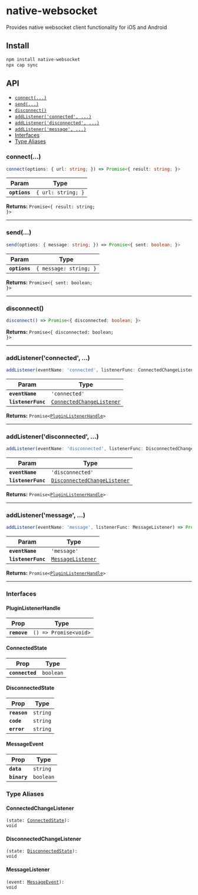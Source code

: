 # native-websocket

Provides native websocket client functionality for iOS and Android

## Install

```bash
npm install native-websocket
npx cap sync
```

## API

<docgen-index>

* [`connect(...)`](#connect)
* [`send(...)`](#send)
* [`disconnect()`](#disconnect)
* [`addListener('connected', ...)`](#addlistenerconnected-)
* [`addListener('disconnected', ...)`](#addlistenerdisconnected-)
* [`addListener('message', ...)`](#addlistenermessage-)
* [Interfaces](#interfaces)
* [Type Aliases](#type-aliases)

</docgen-index>

<docgen-api>
<!--Update the source file JSDoc comments and rerun docgen to update the docs below-->

### connect(...)

```typescript
connect(options: { url: string; }) => Promise<{ result: string; }>
```

| Param         | Type                          |
| ------------- | ----------------------------- |
| **`options`** | <code>{ url: string; }</code> |

**Returns:** <code>Promise&lt;{ result: string; }&gt;</code>

--------------------


### send(...)

```typescript
send(options: { message: string; }) => Promise<{ sent: boolean; }>
```

| Param         | Type                              |
| ------------- | --------------------------------- |
| **`options`** | <code>{ message: string; }</code> |

**Returns:** <code>Promise&lt;{ sent: boolean; }&gt;</code>

--------------------


### disconnect()

```typescript
disconnect() => Promise<{ disconnected: boolean; }>
```

**Returns:** <code>Promise&lt;{ disconnected: boolean; }&gt;</code>

--------------------


### addListener('connected', ...)

```typescript
addListener(eventName: 'connected', listenerFunc: ConnectedChangeListener) => Promise<PluginListenerHandle>
```

| Param              | Type                                                                        |
| ------------------ | --------------------------------------------------------------------------- |
| **`eventName`**    | <code>'connected'</code>                                                    |
| **`listenerFunc`** | <code><a href="#connectedchangelistener">ConnectedChangeListener</a></code> |

**Returns:** <code>Promise&lt;<a href="#pluginlistenerhandle">PluginListenerHandle</a>&gt;</code>

--------------------


### addListener('disconnected', ...)

```typescript
addListener(eventName: 'disconnected', listenerFunc: DisconnectedChangeListener) => Promise<PluginListenerHandle>
```

| Param              | Type                                                                              |
| ------------------ | --------------------------------------------------------------------------------- |
| **`eventName`**    | <code>'disconnected'</code>                                                       |
| **`listenerFunc`** | <code><a href="#disconnectedchangelistener">DisconnectedChangeListener</a></code> |

**Returns:** <code>Promise&lt;<a href="#pluginlistenerhandle">PluginListenerHandle</a>&gt;</code>

--------------------


### addListener('message', ...)

```typescript
addListener(eventName: 'message', listenerFunc: MessageListener) => Promise<PluginListenerHandle>
```

| Param              | Type                                                        |
| ------------------ | ----------------------------------------------------------- |
| **`eventName`**    | <code>'message'</code>                                      |
| **`listenerFunc`** | <code><a href="#messagelistener">MessageListener</a></code> |

**Returns:** <code>Promise&lt;<a href="#pluginlistenerhandle">PluginListenerHandle</a>&gt;</code>

--------------------


### Interfaces


#### PluginListenerHandle

| Prop         | Type                                      |
| ------------ | ----------------------------------------- |
| **`remove`** | <code>() =&gt; Promise&lt;void&gt;</code> |


#### ConnectedState

| Prop            | Type                 |
| --------------- | -------------------- |
| **`connected`** | <code>boolean</code> |


#### DisconnectedState

| Prop         | Type                |
| ------------ | ------------------- |
| **`reason`** | <code>string</code> |
| **`code`**   | <code>string</code> |
| **`error`**  | <code>string</code> |


#### MessageEvent

| Prop         | Type                 |
| ------------ | -------------------- |
| **`data`**   | <code>string</code>  |
| **`binary`** | <code>boolean</code> |


### Type Aliases


#### ConnectedChangeListener

<code>(state: <a href="#connectedstate">ConnectedState</a>): void</code>


#### DisconnectedChangeListener

<code>(state: <a href="#disconnectedstate">DisconnectedState</a>): void</code>


#### MessageListener

<code>(event: <a href="#messageevent">MessageEvent</a>): void</code>

</docgen-api>
